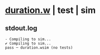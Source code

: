 # [duration.w](../../../../examples/tests/valid/duration.w) | test | sim

## stdout.log
```log
- Compiling to sim...
✔ Compiling to sim...
pass ─ duration.wsim (no tests)
```


